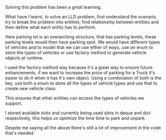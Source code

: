 Solving this problem has been a great learning. 

What have I learnt, to solve an LLD problem, first understand the scenario, 
try to break the problem into entities, find relationship between entities and then define what each entity has to perform.

Here parking lot is an overarching structure, that has parking levels, these parking levels would then have parking spot. We would have different types of vehicles and to model that we can use either of ways, use an enum to store the types of vehicles or use factory method to generate vehicle objects at runtime. 

I used the factory method way because it's a great way to ensure future enhancements, if we want to increase the price of parking for a Truck it's easier to do it when it has it's own object. 
Using a combination of both is the key, use both a enum to store all the types of vehicle types and use that to create new vehicle class. 

This ensures that other entities can access the types of vehicles we support. 

I stored available slots and currently being used slots in deque and dict respectively, this helps us optimize the time time to park and unpark.

Despite me saying all the above there's still a lot of improvement in the code that's needed. 
